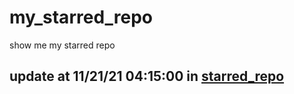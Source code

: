 # my_starred_repo
show me my starred repo

update at 11/21/21 04:15:00 in [starred_repo](./index.html)
---

